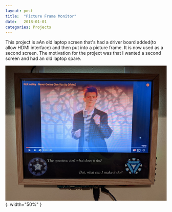 ```yaml
---
layout: post
title:  "Picture Frame Monitor"
date:   2018-01-01
categories: Projects
---
```

This project is aAn old laptop screen that's had a driver board added(to allow HDMI interface) and then put into a picture frame. It is now used as a second screen.
The motivation for the project was that I wanted a second screen and had an old laptop spare.

![picture frame monitor 1](/assets/pictureFrameMonitor1.jpg){: width="50%" } 

